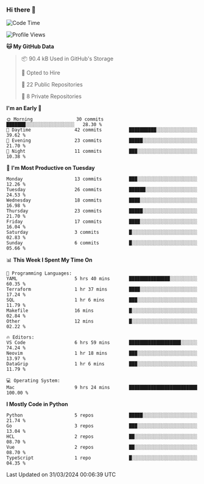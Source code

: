 ### Hi there 👋
<!--![visitors](https://visitor-badge.glitch.me/badge?page_id=d0zingcat)-->
<!--
**d0zingcat/d0zingcat** is a ✨ _special_ ✨ repository because its `README.md` (this file) appears on your GitHub profile.

Here are some ideas to get you started:

- 🔭 I’m currently working on ...
- 🌱 I’m currently learning ...
- 👯 I’m looking to collaborate on ...
- 🤔 I’m looking for help with ...
- 💬 Ask me about ...
- 📫 How to reach me: ...
- 😄 Pronouns: ...
- ⚡ Fun fact: ...
-->
<!--START_SECTION:waka-->
![Code Time](http://img.shields.io/badge/Code%20Time-3%2C432%20hrs%2038%20mins-blue)

![Profile Views](http://img.shields.io/badge/Profile%20Views-0-blue)

**🐱 My GitHub Data** 

> 📦 90.4 kB Used in GitHub's Storage 
 > 
> 💼 Opted to Hire
 > 
> 📜 22 Public Repositories 
 > 
> 🔑 8 Private Repositories 
 > 
**I'm an Early 🐤** 

```text
🌞 Morning                30 commits          ███████░░░░░░░░░░░░░░░░░░   28.30 % 
🌆 Daytime                42 commits          ██████████░░░░░░░░░░░░░░░   39.62 % 
🌃 Evening                23 commits          █████░░░░░░░░░░░░░░░░░░░░   21.70 % 
🌙 Night                  11 commits          ███░░░░░░░░░░░░░░░░░░░░░░   10.38 % 
```
📅 **I'm Most Productive on Tuesday** 

```text
Monday                   13 commits          ███░░░░░░░░░░░░░░░░░░░░░░   12.26 % 
Tuesday                  26 commits          ██████░░░░░░░░░░░░░░░░░░░   24.53 % 
Wednesday                18 commits          ████░░░░░░░░░░░░░░░░░░░░░   16.98 % 
Thursday                 23 commits          █████░░░░░░░░░░░░░░░░░░░░   21.70 % 
Friday                   17 commits          ████░░░░░░░░░░░░░░░░░░░░░   16.04 % 
Saturday                 3 commits           █░░░░░░░░░░░░░░░░░░░░░░░░   02.83 % 
Sunday                   6 commits           █░░░░░░░░░░░░░░░░░░░░░░░░   05.66 % 
```


📊 **This Week I Spent My Time On** 

```text
💬 Programming Languages: 
YAML                     5 hrs 40 mins       ███████████████░░░░░░░░░░   60.35 % 
Terraform                1 hr 37 mins        ████░░░░░░░░░░░░░░░░░░░░░   17.24 % 
SQL                      1 hr 6 mins         ███░░░░░░░░░░░░░░░░░░░░░░   11.79 % 
Makefile                 16 mins             █░░░░░░░░░░░░░░░░░░░░░░░░   02.84 % 
Other                    12 mins             █░░░░░░░░░░░░░░░░░░░░░░░░   02.22 % 

🔥 Editors: 
VS Code                  6 hrs 59 mins       ███████████████████░░░░░░   74.24 % 
Neovim                   1 hr 18 mins        ███░░░░░░░░░░░░░░░░░░░░░░   13.97 % 
DataGrip                 1 hr 6 mins         ███░░░░░░░░░░░░░░░░░░░░░░   11.79 % 

💻 Operating System: 
Mac                      9 hrs 24 mins       █████████████████████████   100.00 % 
```

**I Mostly Code in Python** 

```text
Python                   5 repos             █████░░░░░░░░░░░░░░░░░░░░   21.74 % 
Go                       3 repos             ███░░░░░░░░░░░░░░░░░░░░░░   13.04 % 
HCL                      2 repos             ██░░░░░░░░░░░░░░░░░░░░░░░   08.70 % 
Vue                      2 repos             ██░░░░░░░░░░░░░░░░░░░░░░░   08.70 % 
TypeScript               1 repo              █░░░░░░░░░░░░░░░░░░░░░░░░   04.35 % 
```




 Last Updated on 31/03/2024 00:06:39 UTC
<!--END_SECTION:waka-->

